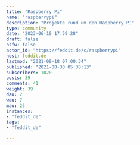```yaml
---
title: "Raspberry Pi" 
name: "raspberrypi"
description: "Projekte rund um den Raspberry PI"
type: community
date: "2023-06-19 17:59:28"
draft: false
nsfw: false
actor_id: "https://feddit.de/c/raspberrypi"
host: feddit.de
lastmod: "2021-09-18 07:00:34"
published: "2021-08-30 05:38:13"
subscribers: 1020
posts: 39
comments: 41
weight: 39
dau: 2
wau: 7
mau: 25
instances:
- "feddit_de"
tags: 
- "feddit_de"

---
```

